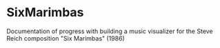 # SixMarimbas
Documentation of progress with building a music visualizer for the Steve Reich composition "Six Marimbas" (1986)
